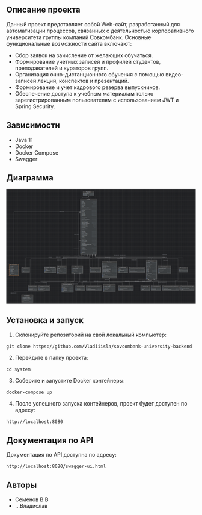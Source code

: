 ## Описание проекта

Данный проект представляет собой Web-сайт, разработанный для автоматизации процессов, связанных с деятельностью корпоративного университета группы компаний Совкомбанк. Основные функциональные возможности сайта включают:

- Сбор заявок на зачисление от желающих обучаться.
- Формирование учетных записей и профилей студентов, преподавателей и кураторов групп.
- Организация очно-дистанционного обучения с помощью видео-записей лекций, конспектов и презентаций.
- Формирование и учет кадрового резерва выпускников.
- Обеспечение доступа к учебным материалам только зарегистрированным пользователям с использованием JWT и Spring Security.

## Зависимости

- Java 11
- Docker
- Docker Compose
- Swagger

## Диаграмма

![диаграмма](docs/img.png)

## Установка и запуск

1. Склонируйте репозиторий на свой локальный компьютер:

```
git clone https://github.com/Vladiiisla/sovcombank-university-backend
```

2. Перейдите в папку проекта:

```
cd system
```

3. Соберите и запустите Docker контейнеры:

```
docker-compose up
```

4. После успешного запуска контейнеров, проект будет доступен по адресу:

```
http://localhost:8080
```

## Документация по API

Документация по API доступна по адресу:

```
http://localhost:8080/swagger-ui.html
```

## Авторы

- Семенов В.В
- ...Владислав